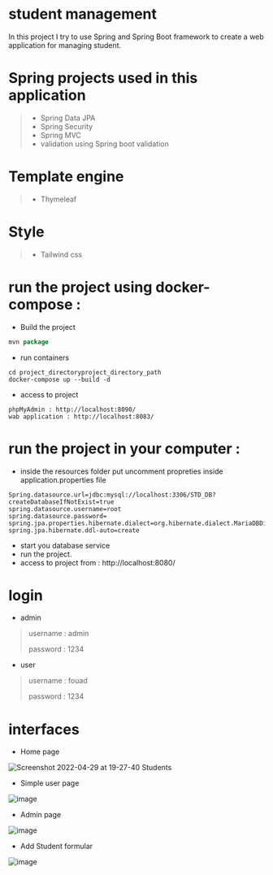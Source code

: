 # student management
In this project I try to use Spring and Spring Boot framework to create a web application for managing student.

# Spring projects used in this application

>- Spring Data JPA
>- Spring Security
>- Spring MVC
>- validation using Spring boot validation
# Template engine
>- Thymeleaf
# Style
>- Tailwind css

# run the project using docker-compose :
- Build the project
```java
mvn package
```
- run containers
```shell
cd project_directoryproject_directory_path
docker-compose up --build -d
```
- access to project
```
phpMyAdmin : http://localhost:8090/
wab application : http://localhost:8083/
```
# run the project in your computer :
- inside the resources folder put uncomment propreties inside application.properties file
```properties
Spring.datasource.url=jdbc:mysql://localhost:3306/STD_DB?createDatabaseIfNotExist=true
spring.datasource.username=root
spring.datasource.password=
spring.jpa.properties.hibernate.dialect=org.hibernate.dialect.MariaDBDialect
spring.jpa.hibernate.ddl-auto=create
```
- start you database service
- run the project.
- access to project from : http://localhost:8080/
# login
- admin
> username : admin
>
> password : 1234
- user
> username : fouad
>
> password : 1234
# interfaces
- Home page

![Screenshot 2022-04-29 at 19-27-40 Students](https://user-images.githubusercontent.com/70094556/166003083-c85ca8fe-ed69-417d-bb23-c7a8796f22f0.png)

- Simple user page

![image](https://user-images.githubusercontent.com/70094556/166003721-4f470223-3375-4b2a-b49c-5ed88e78c1d9.png)

- Admin page

![image](https://user-images.githubusercontent.com/70094556/166004028-b9f8ec41-1d0e-4f3f-93c2-0b7fda8eddbc.png)

- Add Student formular

![image](https://user-images.githubusercontent.com/70094556/166004422-940a34e1-a3aa-4a17-8b0d-64556bcc5f78.png)

